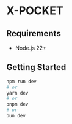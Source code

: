 # X-POCKET

## Requirements

- Node.js 22+

## Getting Started

```bash
npm run dev
# or
yarn dev
# or
pnpm dev
# or
bun dev
```